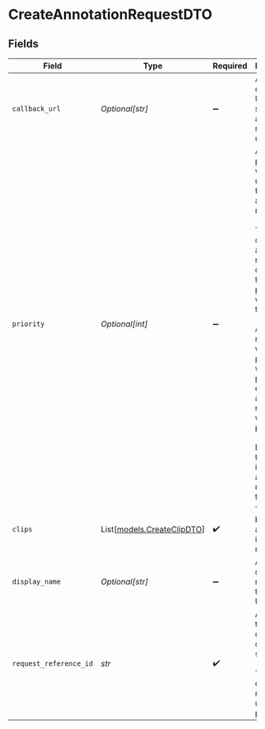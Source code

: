 # CreateAnnotationRequestDTO


## Fields

| Field                                                                                                                                                                                                                                                                                                                                                    | Type                                                                                                                                                                                                                                                                                                                                                     | Required                                                                                                                                                                                                                                                                                                                                                 | Description                                                                                                                                                                                                                                                                                                                                              |
| -------------------------------------------------------------------------------------------------------------------------------------------------------------------------------------------------------------------------------------------------------------------------------------------------------------------------------------------------------- | -------------------------------------------------------------------------------------------------------------------------------------------------------------------------------------------------------------------------------------------------------------------------------------------------------------------------------------------------------- | -------------------------------------------------------------------------------------------------------------------------------------------------------------------------------------------------------------------------------------------------------------------------------------------------------------------------------------------------------- | -------------------------------------------------------------------------------------------------------------------------------------------------------------------------------------------------------------------------------------------------------------------------------------------------------------------------------------------------------- |
| `callback_url`                                                                                                                                                                                                                                                                                                                                           | *Optional[str]*                                                                                                                                                                                                                                                                                                                                          | :heavy_minus_sign:                                                                                                                                                                                                                                                                                                                                       | An optional callback URL to send<br/>annotation request updates to.                                                                                                                                                                                                                                                                                      |
| `priority`                                                                                                                                                                                                                                                                                                                                               | *Optional[int]*                                                                                                                                                                                                                                                                                                                                          | :heavy_minus_sign:                                                                                                                                                                                                                                                                                                                                       | An optional priority value to use<br/>for the annotation request.<br/><br/>The priority of an annotation request<br/>determines the order of processing within<br/>the project.<br/><br/>Annotation requests with higher priority<br/>will be processed earlier than annotation<br/>requests with lower priority.<br/><br/>By default, the priority is 0 for all<br/>annotation requests in the project. |
| `clips`                                                                                                                                                                                                                                                                                                                                                  | List[[models.CreateClipDTO](../models/createclipdto.md)]                                                                                                                                                                                                                                                                                                 | :heavy_check_mark:                                                                                                                                                                                                                                                                                                                                       | The clips to be annotated<br/>in the request                                                                                                                                                                                                                                                                                                             |
| `display_name`                                                                                                                                                                                                                                                                                                                                           | *Optional[str]*                                                                                                                                                                                                                                                                                                                                          | :heavy_minus_sign:                                                                                                                                                                                                                                                                                                                                       | An optional display name<br/>to show in UAI tooling                                                                                                                                                                                                                                                                                                      |
| `request_reference_id`                                                                                                                                                                                                                                                                                                                                   | *str*                                                                                                                                                                                                                                                                                                                                                    | :heavy_check_mark:                                                                                                                                                                                                                                                                                                                                       | A reference to<br/>data in the client system.<br/><br/>The value of this field must be<br/>unique per project.                                                                                                                                                                                                                                           |